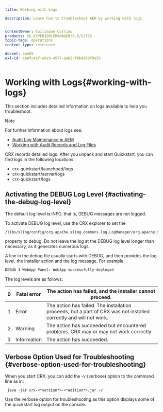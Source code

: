 ```yaml
---
title: Working with Logs

description: Learn how to troubleshoot AEM by working with logs.


contentOwner: Guillaume Carlino
products: SG_EXPERIENCEMANAGER/6.5/SITES
topic-tags: operations
content-type: reference

docset: aem65
exl-id: ab4fc41f-e0e9-4577-aab2-f0b4298f9a59
---
```

# Working with Logs{#working-with-logs}

This section includes detailed information on logs available to help you troubleshoot.

>[!NOTE]
>
>For further information about logs see:
>
>* [Audit Log Maintenance in AEM](/help/sites-administering/operations-audit-log.md)
>* [Working with Audit Records and Log Files](/help/sites-deploying/monitoring-and-maintaining.md#working-with-audit-records-and-log-files)

CRX records detailed logs. After you unpack and start Quickstart, you can find logs in the following locations:

* crx-quickstart/launchpad/logs
* crx-quickstart/server/logs
* crx-quickstart/logs

## Activating the DEBUG Log Level {#activating-the-debug-log-level}

The default log level is INFO, that is, DEBUG messages are not logged.

To activate DEBUG log level, use the CRX explorer to set the

```xml
/libs/sling/config/org.apache.sling.commons.log.LogManager/org.apache.sling.commons.log.level
```

property to debug. Do not leave the log at the DEBUG log level longer than necessary, as it generates numerous logs.

A line in the debug file usually starts with DEBUG, and then provides the log level, the installer action and the log message. For example:

```xml
DEBUG 3 WebApp Panel: WebApp successfully deployed
```

The log levels are as follows:

| 0 |Fatal error |The action has failed, and the installer cannot proceed. |
|---|---|---|
| 1 |Error |The action has failed. The installation proceeds, but a part of CRX was not installed correctly and will not work. |
| 2 |Warning |The action has succeeded but encountered problems. CRX may or may not work correctly. |
| 3 |Information |The action has succeeded. |

## Verbose Option Used for Troubleshooting {#verbose-option-used-for-troubleshooting}

When you start CRX, you can add the -v (verbose) option to the command line as in:

` java -jar crx-<*version*>-<*edition*>.jar -v`

Use the verbose option for troubleshooting as this option displays some of the quickstart log output on the console.
